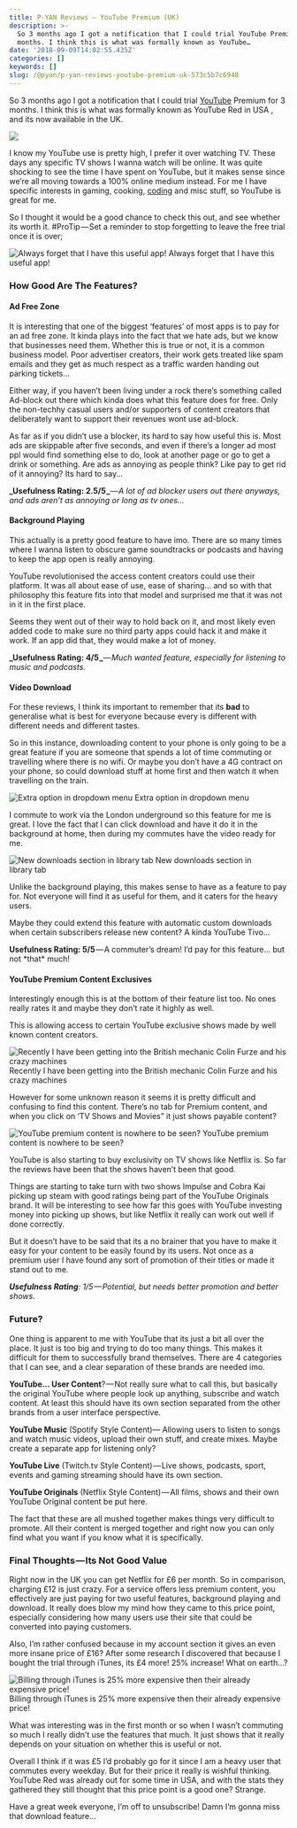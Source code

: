 ```yaml
---
title: P-YAN Reviews — YouTube Premium (UK)
description: >-
  So 3 months ago I got a notification that I could trial YouTube Premium for 3
  months. I think this is what was formally known as YouTube…
date: '2018-09-09T14:02:55.435Z'
categories: []
keywords: []
slug: /@pyan/p-yan-reviews-youtube-premium-uk-573c5b7c6948
---
```


So 3 months ago I got a notification that I could trial [YouTube](https://hackernoon.com/tagged/youtube) Premium for 3 months. I think this is what was formally known as YouTube Red in USA , and its now available in the UK.

![](https://cdn-images-1.medium.com/max/1200/1*_OLgW1bBoWnQYXoXQUkpAA.png)

I know my YouTube use is pretty high, I prefer it over watching TV. These days any specific TV shows I wanna watch will be online. It was quite shocking to see the time I have spent on YouTube, but it makes sense since we’re all moving towards a 100% online medium instead. For me I have specific interests in gaming, cooking, [coding](https://hackernoon.com/tagged/coding) and misc stuff, so YouTube is great for me.

So I thought it would be a good chance to check this out, and see whether its worth it. #ProTip — Set a reminder to stop forgetting to leave the free trial once it is over;

![Always forget that I have this useful app!](https://cdn-images-1.medium.com/max/800/1*5hudkYLlk-VAKG8KVgV92w.png)
Always forget that I have this useful app!

### How Good Are The Features?

#### Ad Free Zone

It is interesting that one of the biggest ‘features’ of most apps is to pay for an ad free zone. It kinda plays into the fact that we hate ads, but we know that businesses need them. Whether this is true or not, it is a common business model. Poor advertiser creators, their work gets treated like spam emails and they get as much respect as a traffic warden handing out parking tickets…

Either way, if you haven’t been living under a rock there’s something called Ad-block out there which kinda does what this feature does for free. Only the non-techhy casual users and/or supporters of content creators that deliberately want to support their revenues wont use ad-block.

As far as if you didn’t use a blocker, its hard to say how useful this is. Most ads are skippable after five seconds, and even if there’s a longer ad most ppl would find something else to do, look at another page or go to get a drink or something. Are ads as annoying as people think? Like pay to get rid of it annoying? Its hard to say…

**_Usefulness Rating: 2.5/5 _**_— A lot of ad blocker users out there anyways, and ads aren’t as annoying or long as tv ones…_

#### Background Playing

This actually is a pretty good feature to have imo. There are so many times where I wanna listen to obscure game soundtracks or podcasts and having to keep the app open is really annoying.

YouTube revolutionised the access content creators could use their platform. It was all about ease of use, ease of sharing… and so with that philosophy this feature fits into that model and surprised me that it was not in it in the first place.

Seems they went out of their way to hold back on it, and most likely even added code to make sure no third party apps could hack it and make it work. If an app did that, they would make a lot of money.

**_Usefulness Rating: 4/5 _**_— Much wanted feature, especially for listening to music and podcasts._

#### Video Download

For these reviews, I think its important to remember that its **bad** to generalise what is best for everyone because every is different with different needs and different tastes.

So in this instance, downloading content to your phone is only going to be a great feature if you are someone that spends a lot of time commuting or travelling where there is no wifi. Or maybe you don’t have a 4G contract on your phone, so could download stuff at home first and then watch it when travelling on the train.

![Extra option in dropdown menu](https://cdn-images-1.medium.com/max/800/1*Dp0clVrO_RkD-shGLZTZGg.jpeg)
Extra option in dropdown menu

I commute to work via the London underground so this feature for me is great. I love the fact that I can click download and have it do it in the background at home, then during my commutes have the video ready for me.

![New downloads section in library tab](https://cdn-images-1.medium.com/max/800/1*XIJeXp8dx6PkoX1TYS8VDQ.jpeg)
New downloads section in library tab

Unlike the background playing, this makes sense to have as a feature to pay for. Not everyone will find it as useful for them, and it caters for the heavy users.

Maybe they could extend this feature with automatic custom downloads when certain subscribers release new content? A kinda YouTube Tivo…

**Usefulness Rating: 5/5** — A commuter’s dream! I’d pay for this feature… but not \*that\* much!

#### YouTube Premium Content Exclusives

Interestingly enough this is at the bottom of their feature list too. No ones really rates it and maybe they don’t rate it highly as well.

This is allowing access to certain YouTube exclusive shows made by well known content creators.

![Recently I have been getting into the British mechanic Colin Furze and his crazy machines](https://cdn-images-1.medium.com/max/800/1*PqVd_6q1GfWsgdWuId99wg.png)
Recently I have been getting into the British mechanic Colin Furze and his crazy machines

However for some unknown reason it seems it is pretty difficult and confusing to find this content. There’s no tab for Premium content, and when you click on ‘TV Shows and Movies” it just shows payable content?

![YouTube premium content is nowhere to be seen?](https://cdn-images-1.medium.com/max/800/1*XzDIZK56MMm4pyNwtEwKYQ.png)
YouTube premium content is nowhere to be seen?

YouTube is also starting to buy exclusivity on TV shows like Netflix is. So far the reviews have been that the shows haven’t been that good.

Things are starting to take turn with two shows Impulse and Cobra Kai picking up steam with good ratings being part of the YouTube Originals brand. It will be interesting to see how far this goes with YouTube investing money into picking up shows, but like Netflix it really can work out well if done correctly.

But it doesn’t have to be said that its a no brainer that you have to make it easy for your content to be easily found by its users. Not once as a premium user I have found any sort of promotion of their titles or made it stand out to me.

**_Usefulness Rating_**_: 1/5 — Potential, but needs better promotion and better shows._

### Future?

One thing is apparent to me with YouTube that its just a bit all over the place. It just is too big and trying to do too many things. This makes it difficult for them to successfully brand themselves. There are 4 categories that I can see, and a clear separation of these brands are needed imo.

**YouTube… User Content**? — Not really sure what to call this, but basically the original YouTube where people look up anything, subscribe and watch content. At least this should have its own section separated from the other brands from a user interface perspective.

**YouTube Music** (Spotify Style Content)— Allowing users to listen to songs and watch music videos, upload their own stuff, and create mixes. Maybe create a separate app for listening only?

**YouTube Live** (Twitch.tv Style Content) — Live shows, podcasts, sport, events and gaming streaming should have its own section.

**YouTube Originals** (Netflix Style Content) — All films, shows and their own YouTube Original content be put here.

The fact that these are all mushed together makes things very difficult to promote. All their content is merged together and right now you can only find what you want if you know what it is specifically.

### Final Thoughts — Its Not Good Value

Right now in the UK you can get Netflix for £6 per month. So in comparison, charging £12 is just crazy. For a service offers less premium content, you effectively are just paying for two useful features, background playing and download. It really does blow my mind how they came to this price point, especially considering how many users use their site that could be converted into paying customers.

Also, I’m rather confused because in my account section it gives an even more insane price of £16? After some research I discovered that because I bought the trial through iTunes, its £4 more! 25% increase! What on earth…?

![Billing through iTunes is 25% more expensive then their already expensive price!](https://cdn-images-1.medium.com/max/800/1*8AaQ7vKk8zFEtrRjVcp3fA.png)
Billing through iTunes is 25% more expensive then their already expensive price!

What was interesting was in the first month or so when I wasn’t commuting so much I really didn’t use the features that much. It just shows that it really depends on your situation on whether this is useful or not.

Overall I think if it was £5 I’d probably go for it since I am a heavy user that commutes every weekday. But for their price it really is wishful thinking. YouTube Red was already out for some time in USA, and with the stats they gathered they still thought that this price point is a good one? Strange.

Have a great week everyone, I’m off to unsubscribe! Damn I’m gonna miss that download feature…